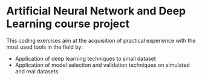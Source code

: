 # Artificial Neural Network and Deep Learning course project
This coding exercises aim at the acquisition of practical experience with the most used tools in the field by:
- Application of deep learning techniques to small dataset
- Application of model selection and validation techniques on simulated and real datasets
